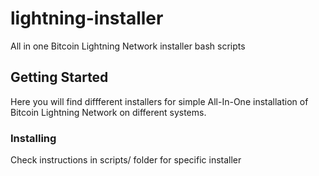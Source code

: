 # lightning-installer

All in one Bitcoin Lightning Network installer bash scripts

## Getting Started

Here you will find diffferent installers for simple All-In-One installation of Bitcoin Lightning Network on different systems.

### Installing

Check instructions in scripts/ folder for specific installer
